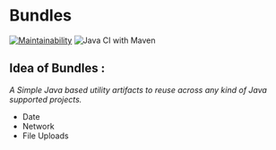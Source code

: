 # Bundles 

[![Maintainability](https://api.codeclimate.com/v1/badges/bd9e3e3a7f2cf7841903/maintainability)](https://codeclimate.com/github/sandeepvalapi/Bundles/maintainability) ![Java CI with Maven](https://github.com/sandeepvalapi/Bundles/workflows/Java%20CI%20with%20Maven/badge.svg?branch=master)

## Idea of Bundles :

*A Simple Java based utility artifacts to reuse across any kind of Java supported projects.*

 - Date 
 - Network
 - File Uploads

